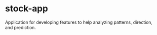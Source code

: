 # stock-app
Application for developing features to help analyzing patterns, direction, and prediction.
